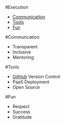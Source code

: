 #Execution

- [Communication](#/3/1)
- [Tools](#/3/2)
- [Fun](#/3/3)


#Communcation

- Transparent
- Inclusive
- Mentoring


#Tools

- [GitHub](https://github.com/) Version Control
- PaaS Deployment
- Open Source


#Fun

- Respect
- Success
- Gratitude